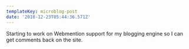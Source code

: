 ```yaml
---
templateKey: microblog-post
date: '2018-12-23T05:44:36.571Z'
---
```


Starting to work on Webmention support for my blogging engine so I can get comments back on the site.

